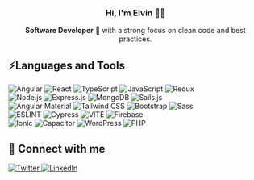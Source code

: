 <div align="center" width="300">
    <h3 align="center">Hi, I'm Elvin 🧑‍💻</h3>
</div>

<p align="center">
    <strong>Software Developer</strong> 👋 with a strong focus on clean code and best practices.
</p>

## ⚡Languages and Tools

<p>
    <img alt="Angular" src="https://img.shields.io/badge/Angular-DD0031?style=flat-square&logo=angular&logoColor=white" />
    <img alt="React" src="https://img.shields.io/badge/React-20232A?style=flat-square&logo=react&logoColor=61DAFB" />
    <img alt="TypeScript" src="https://img.shields.io/badge/TypeScript-007ACC?style=flat-square&logo=typescript&logoColor=white" />
    <img alt="JavaScript" src="https://img.shields.io/badge/JavaScript-000000?style=flat-square&logo=javascript" />
    <img alt="Redux" src="https://img.shields.io/badge/Redux-764ABC?style=flat-square&logo=redux&logoColor=white" />
    <br />
    <img alt="Node.js" src="https://img.shields.io/badge/Node.js-43853d?style=flat-square&logo=Node.js&logoColor=white" />
    <img alt="Express.js" src="https://img.shields.io/badge/Express.js-%23404d59.svg?style=flat-square&logo=express&logoColor=%2361DAFB" />
    <img alt="MongoDB" src="https://img.shields.io/badge/MongoDB-13aa52?style=flat-square&logo=mongodb&logoColor=white" />
    <img alt="Sails.js" src="https://img.shields.io/badge/Sails.js-001C20?style=flat-square&logo=sails.js" />
    <br />
    <img alt="Angular Material" src="https://img.shields.io/badge/Angular_Material-%231a202c?style=flat-square&logo=angular&logoColor=ffa712" />
    <img alt="Tailwind CSS" src="https://img.shields.io/badge/Tailwind%20CSS-%231a202c?style=flat-square&logo=tailwind-css" />
    <img alt="Bootstrap" src="https://img.shields.io/badge/Bootstrap-563D7C?style=flat-square&logo=bootstrap&logoColor=white" />
    <img alt="Sass" src="https://img.shields.io/badge/-Sass-CC6699?style=flat-square&logo=sass&logoColor=white" />
    <br />
    <img alt="ESLINT" src="https://img.shields.io/badge/ESLint-3A33D1?style=flat-square&logo=eslint&logoColor=white" />
    <img alt="Cypress" src="https://img.shields.io/badge/Cypress-007780?style=flat-square&logo=cypress&logoColor=white" />
    <img alt="VITE" src="https://img.shields.io/badge/Vite-B73BFE?style=flat-square&logo=Vite&logoColor=FFD62E" />
    <img alt="Firebase" src="https://img.shields.io/badge/Firebase-%23039BE5.svg?style=flat-square&logo=firebase" />
    <br />
    <img alt="Ionic" src="https://img.shields.io/badge/Ionic-13171c?style=flat-square&logo=ionic" />
    <img alt="Capacitor" src="https://img.shields.io/badge/Capacitor-011627?style=flat-square&logo=capacitor" />
    <img alt="WordPress" src="https://img.shields.io/badge/WordPress-055d9c?style=flat-square&logo=wordpress" />
    <img alt="PHP" src="https://img.shields.io/badge/PHP-7a86b8?style=flat-square&logo=php&logoColor=white" />
</p>

## 🔎 Connect with me

<p>
    <a href="https://twitter.com/ewacuna" target="_blank">
        <img alt="Twitter" src="https://img.shields.io/badge/Twitter-%231DA1F2?style=flat-square&logo=Twitter&logoColor=white" />
    </a>
    <a href="https://www.linkedin.com/in/elvinacuna" target="_blank">
        <img alt="LinkedIn" src="https://img.shields.io/badge/LinkedIn-%230077B5?style=flat-square&logo=linkedin&logoColor=white" />
    </a>
</p>
